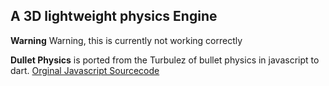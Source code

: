 ## A 3D lightweight physics Engine
__Warning__ Warning, this is currently not working correctly


__Dullet Physics__ is ported from the Turbulez of bullet physics in javascript to dart.
[Orginal Javascript Sourcecode](https://github.com/turbulenz/turbulenz_engine/blob/master/tslib/webgl/physicsdevice.ts)